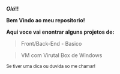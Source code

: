 
**_Olá_!!** 

**Bem Vindo ao meu repositorio!** 

**Aqui voce vai enontrar alguns projetos de:**
> Front/Back-End  - Basico

> VM com Virutal Box de Windows

<sub>Se tiver uma dica ou duvida so me chamar!</sub>
  
  

